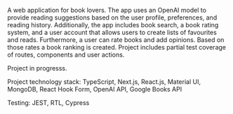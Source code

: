 A web application for book lovers. The app uses an OpenAI model to provide reading suggestions based on the user profile, preferences, and reading history. Additionally, the app includes book search, a book rating system, and a user account that allows users to create lists of favourites and reads. Furthermore, a user can rate books and add opinions. Based on those rates a book ranking is created. Project includes partial test coverage of routes, components and user actions.

Project in progresss.

Project technology stack: TypeScript, Next.js, React.js, Material UI, MongoDB, React Hook Form, OpenAI API, Google Books API

Testing: JEST, RTL, Cypress
